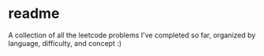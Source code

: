 # readme

A collection of all the leetcode problems I've completed so far, organized by language, difficulty, and concept :) 
